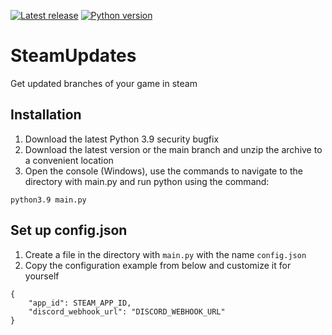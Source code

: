 [![Latest release](https://img.shields.io/github/v/release/aqur1n/SteamUpdates?include_prereleases&label=Latest%20Release&logo=github&sort=semver&style=for-the-badge&logoColor=white)](https://github.com/aqur1n/SteamUpdates/releases)
[![Python version](https://img.shields.io/badge/Python-3.9-green?style=for-the-badge&logo=python&logoColor=white)](https://www.python.org/downloads/release/python-390/)

# SteamUpdates
Get updated branches of your game in steam
## Installation
1. Download the latest Python 3.9 security bugfix
2. Download the latest version or the main branch and unzip the archive to a convenient location
3. Open the console (Windows), use the commands to navigate to the directory with main.py and run python using the command:
```
python3.9 main.py
```

## Set up config.json
1. Create a file in the directory with `main.py` with the name `config.json`
2. Copy the configuration example from below and customize it for yourself
```
{
    "app_id": STEAM_APP_ID,
    "discord_webhook_url": "DISCORD_WEBHOOK_URL"
}
```
